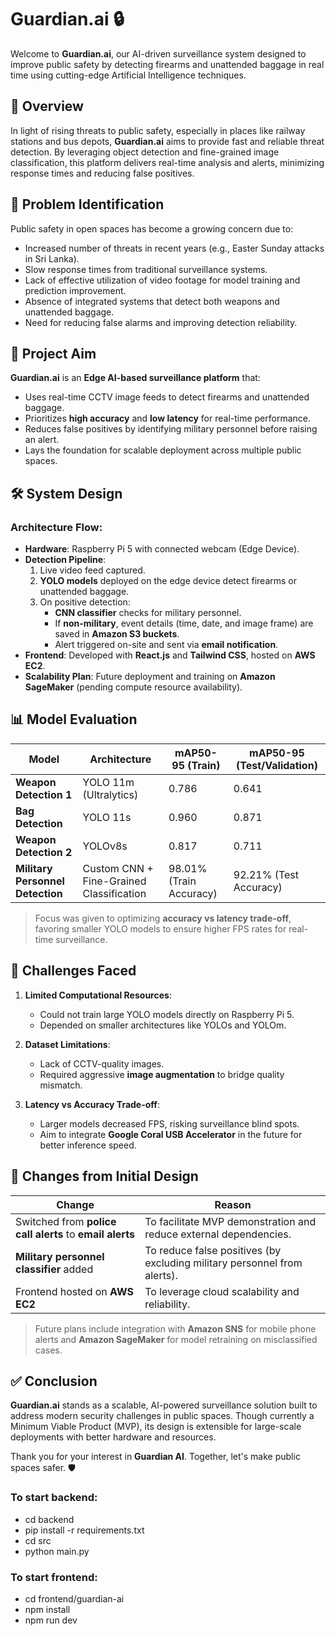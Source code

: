 
# Guardian.ai 🔒

Welcome to **Guardian.ai**, our AI-driven surveillance system designed to improve public safety by detecting firearms and unattended baggage in real time using cutting-edge Artificial Intelligence techniques.

## 📌 Overview

In light of rising threats to public safety, especially in places like railway stations and bus depots, **Guardian.ai** aims to provide fast and reliable threat detection. By leveraging object detection and fine-grained image classification, this platform delivers real-time analysis and alerts, minimizing response times and reducing false positives.


## 🛑 Problem Identification

Public safety in open spaces has become a growing concern due to:

- Increased number of threats in recent years (e.g., Easter Sunday attacks in Sri Lanka).
- Slow response times from traditional surveillance systems.
- Lack of effective utilization of video footage for model training and prediction improvement.
- Absence of integrated systems that detect both weapons and unattended baggage.
- Need for reducing false alarms and improving detection reliability.

## 🎯 Project Aim

**Guardian.ai** is an **Edge AI-based surveillance platform** that:

- Uses real-time CCTV image feeds to detect firearms and unattended baggage.
- Prioritizes **high accuracy** and **low latency** for real-time performance.
- Reduces false positives by identifying military personnel before raising an alert.
- Lays the foundation for scalable deployment across multiple public spaces.

## 🛠️ System Design

### Architecture Flow:

- **Hardware**: Raspberry Pi 5 with connected webcam (Edge Device).
- **Detection Pipeline**:
  1. Live video feed captured.
  2. **YOLO models** deployed on the edge device detect firearms or unattended baggage.
  3. On positive detection:
      - **CNN classifier** checks for military personnel.
      - If **non-military**, event details (time, date, and image frame) are saved in **Amazon S3 buckets**.
      - Alert triggered on-site and sent via **email notification**.
- **Frontend**: Developed with **React.js** and **Tailwind CSS**, hosted on **AWS EC2**.
- **Scalability Plan**: Future deployment and training on **Amazon SageMaker** (pending compute resource availability).

## 📊 Model Evaluation

| Model                       | Architecture        | mAP50-95 (Train) | mAP50-95 (Test/Validation) |
|-----------------------------|---------------------|------------------|---------------------------|
| **Weapon Detection 1**       | YOLO 11m (Ultralytics) | 0.786          | 0.641                     |
| **Bag Detection**           | YOLO 11s            | 0.960            | 0.871                     |
| **Weapon Detection 2**       | YOLOv8s             | 0.817            | 0.711                     |
| **Military Personnel Detection** | Custom CNN + Fine-Grained Classification | 98.01% (Train Accuracy) | 92.21% (Test Accuracy) |

> Focus was given to optimizing **accuracy vs latency trade-off**, favoring smaller YOLO models to ensure higher FPS rates for real-time surveillance.

## 🚧 Challenges Faced

1. **Limited Computational Resources**: 
   - Could not train large YOLO models directly on Raspberry Pi 5.
   - Depended on smaller architectures like YOLOs and YOLOm.

2. **Dataset Limitations**: 
   - Lack of CCTV-quality images.
   - Required aggressive **image augmentation** to bridge quality mismatch.

3. **Latency vs Accuracy Trade-off**: 
   - Larger models decreased FPS, risking surveillance blind spots.
   - Aim to integrate **Google Coral USB Accelerator** in the future for better inference speed.

## 🔁 Changes from Initial Design

| Change | Reason |
|------|-------|
| Switched from **police call alerts** to **email alerts** | To facilitate MVP demonstration and reduce external dependencies. |
| **Military personnel classifier** added | To reduce false positives (by excluding military personnel from alerts). |
| Frontend hosted on **AWS EC2** | To leverage cloud scalability and reliability. |

> Future plans include integration with **Amazon SNS** for mobile phone alerts and **Amazon SageMaker** for model retraining on misclassified cases.

## ✅ Conclusion

**Guardian.ai** stands as a scalable, AI-powered surveillance solution built to address modern security challenges in public spaces. Though currently a Minimum Viable Product (MVP), its design is extensible for large-scale deployments with better hardware and resources.

Thank you for your interest in **Guardian AI**. Together, let's make public spaces safer. 🛡️
### To start backend:

- cd backend
- pip install -r requirements.txt
- cd src
- python main.py

### To start frontend:

- cd frontend/guardian-ai
- npm install
- npm run dev
